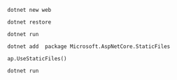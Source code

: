 ```dotnet new web```

```dotnet restore```

```dotnet run```

```dotnet add  package Microsoft.AspNetCore.StaticFiles```

```ap.UseStaticFiles()```

```dotnet run```
